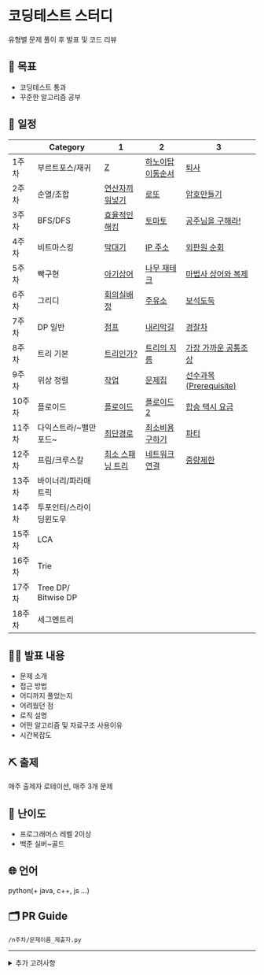# 코딩테스트 스터디

유형별 문제 풀이 후 발표 및 코드 리뷰

## 🚀 목표

- 코딩테스트 통과
- 꾸준한 알고리즘 공부

## 📅 일정

|        | Category                | 1                                                       | 2                                                         | 3                                                           |
| ------ | ----------------------- | ------------------------------------------------------- | --------------------------------------------------------- | ----------------------------------------------------------- |
| 1주차   | 부르트포스/재귀         | [Z](https://www.acmicpc.net/problem/1074)               | [하노이탑이동순서](https://www.acmicpc.net/problem/11729) | [퇴사](https://www.acmicpc.net/problem/14501)               |
| 2주차   | 순열/조합               | [연산자끼워넣기](https://www.acmicpc.net/problem/14888) | [로또](https://www.acmicpc.net/problem/6603)              | [암호만들기](https://www.acmicpc.net/problem/1759)          |
| 3주차   | BFS/DFS                 | [효율적인 해킹](https://www.acmicpc.net/problem/1325)   | [토마토](https://www.acmicpc.net/problem/7576)            | [공주님을 구해라!](https://www.acmicpc.net/problem/17836)   |
| 4주차   | 비트마스킹              | [막대기](https://www.acmicpc.net/problem/1094)          | [IP 주소](https://www.acmicpc.net/problem/2064)           | [외판원 순회](https://www.acmicpc.net/problem/2098)         |
| 5주차   | 빡구현                  | [아기상어](https://www.acmicpc.net/problem/16236)       | [나무 재테크](https://www.acmicpc.net/problem/16235)      | [마법사 상어와 복제](https://www.acmicpc.net/problem/23290) |
| 6주차   | 그리디                  | [회의실배정](https://www.acmicpc.net/problem/1931)       | [주유소](https://www.acmicpc.net/problem/13305)           |  [보석도둑](https://www.acmicpc.net/problem/1202)    |
| 7주차   | DP 일반                 | [점프](https://www.acmicpc.net/problem/1890)             | [내리막길](https://www.acmicpc.net/problem/1520)         | [경찰차](https://www.acmicpc.net/problem/2618)      |
| 8주차   | 트리 기본               | [트리인가?](https://www.acmicpc.net/problem/6416)       |  [트리의 지름](https://www.acmicpc.net/problem/1967)  | [가장 가까운 공통조상](https://www.acmicpc.net/problem/3584)                    |
| 9주차   | 위상 정렬               | [작업](https://www.acmicpc.net/problem/2056) | [문제집](https://www.acmicpc.net/problem/1766) | [선수과목 (Prerequisite)](https://www.acmicpc.net/problem/14567)|
| 10주차  | 플로이드                | [플로이드](https://www.acmicpc.net/problem/11404) | [플로이드 2](https://www.acmicpc.net/problem/11780) | [합승 택시 요금](https://programmers.co.kr/learn/courses/30/lessons/72413) |
| 11주차  | 다익스트라/~밸만포드~     | [최단경로](https://www.acmicpc.net/problem/1753) | [최소비용 구하기](https://www.acmicpc.net/problem/1916) | [파티](https://www.acmicpc.net/problem/1238) |
| 12주차  | 프림/크루스칼           | [최소 스패닝 트리](https://www.acmicpc.net/problem/1197) | [네트워크 연결](https://www.acmicpc.net/problem/1922) | [중량제한](https://www.acmicpc.net/problem/1939) |
| 13주차  | 바이너리/파라매트릭     |                                                         |                                                           |                                                             |
| 14주차  | 투포인터/스라이딩윈도우 |                                                         |                                                           |                                                             |
| 15주차  | LCA                     |                                                         |                                                           |                                                             |
| 16주차  | Trie                    |                                                         |                                                           |                                                             |
| 17주차  | Tree DP/ Bitwise DP     |                                                         |                                                           |                                                             |
| 18주차  | 세그멘트리              |                                                         |                                                           |                                                             |
## 🙋‍♂️ 발표 내용

- 문제 소개
- 접근 방법
- 어디까지 풀었는지 
- 어려웠던 점
- 로직 설명
- 어떤 알고리즘 및 자료구조 사용이유
- 시간복잡도

## ⛏️ 출제

매주 출제자 로테이션, 매주 3개 문제

## 🤔 난이도

- 프로그래머스 레벨 2이상
- 백준 실버~골드

## 🌐 언어

python(+ java, c++, js ...)

## 🗂️ PR Guide

`/n주차/문제이름_제출자.py`



---

<details>
<summary>추가 고려사항</summary>
- 벌금 제도
- 스터디 당일에 랜덤 1개 문제 실전 테스트
</details>

